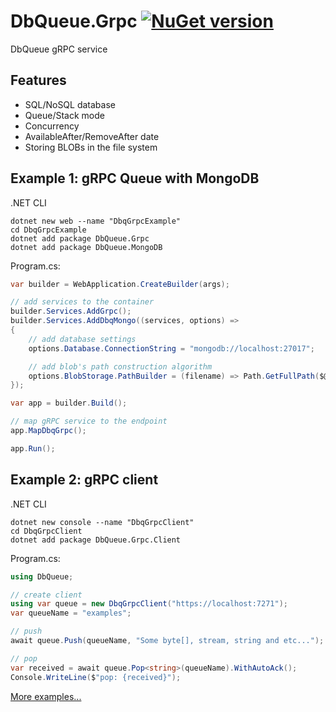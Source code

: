 # DbQueue.Grpc [![NuGet version](https://badge.fury.io/nu/DbQueue.Grpc.svg)](http://badge.fury.io/nu/DbQueue.Grpc)
DbQueue gRPC service


## Features
* SQL/NoSQL database
* Queue/Stack mode
* Concurrency
* AvailableAfter/RemoveAfter date
* Storing BLOBs in the file system


## Example 1: gRPC Queue with MongoDB
.NET CLI
```
dotnet new web --name "DbqGrpcExample"
cd DbqGrpcExample
dotnet add package DbQueue.Grpc
dotnet add package DbQueue.MongoDB
```

Program.cs:
```C#
var builder = WebApplication.CreateBuilder(args);

// add services to the container
builder.Services.AddGrpc();
builder.Services.AddDbqMongo((services, options) =>
{
    // add database settings 
    options.Database.ConnectionString = "mongodb://localhost:27017";

    // add blob's path construction algorithm 
    options.BlobStorage.PathBuilder = (filename) => Path.GetFullPath($@"_blob\{DateTime.Now:yyyy\\MM\\dd}\{filename}");
});

var app = builder.Build();

// map gRPC service to the endpoint
app.MapDbqGrpc();

app.Run();
```

## Example 2: gRPC client
.NET CLI
```
dotnet new console --name "DbqGrpcClient"
cd DbqGrpcClient
dotnet add package DbQueue.Grpc.Client
```

Program.cs:
```C#
using DbQueue;

// create client
using var queue = new DbqGrpcClient("https://localhost:7271");
var queueName = "examples";

// push
await queue.Push(queueName, "Some byte[], stream, string and etc...");

// pop
var received = await queue.Pop<string>(queueName).WithAutoAck();
Console.WriteLine($"pop: {received}");
```

[More examples...](https://github.com/mustaddon/DbQueue/tree/main/Examples/)
